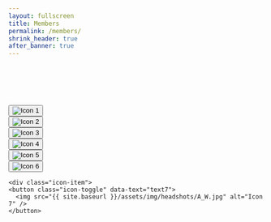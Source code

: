 ```yaml
---
layout: fullscreen
title: Members
permalink: /members/
shrink_header: true
after_banner: true
---
```


<div style="height: 5rem;"></div>

<div class="icon-grid">
  <div class="icon-item">
    <button class="icon-toggle" data-text="emma">
      <img src="{{ site.baseurl }}/assets/img/headshots/ensemblemeliora-060.jpg" alt="Icon 1" />
    </button>
  </div>

  <div class="icon-item">
    <button class="icon-toggle" data-text="andrew">
      <img src="{{ site.baseurl }}/assets/img/headshots/ensemblemeliora-089.jpg" alt="Icon 2" />
    </button>
  </div>

  <div class="icon-item">
    <button class="icon-toggle" data-text="rachel">
      <img src="{{ site.baseurl }}/assets/img/headshots/ensemblemeliora-090.jpg" alt="Icon 3" />
    </button>
  </div>

  <div class="icon-item">
    <button class="icon-toggle" data-text="james">
      <img src="{{ site.baseurl }}/assets/img/headshots/ensemblemeliora-095.jpg" alt="Icon 4" />
    </button>
  </div>

  <div class="icon-item">
    <button class="icon-toggle" data-text="grace">
      <img src="{{ site.baseurl }}/assets/img/headshots/ensemblemeliora-097.jpg" alt="Icon 5" />
    </button>
  </div>

  <div class="icon-item">
    <button class="icon-toggle" data-text="juliana">
      <img src="{{ site.baseurl }}/assets/img/headshots/IMG_0847.jpg" alt="Icon 6" />
    </button>
  </div>

    <div class="icon-item">
    <button class="icon-toggle" data-text="text7">
      <img src="{{ site.baseurl }}/assets/img/headshots/A_W.jpg" alt="Icon 7" />
    </button>
  </div>
</div>


<div id="text-display" class="wide-text"></div>

<div id="emma" class="icon-text" style="display:none;">
  <p>Originally from Brooklyn, NY, <strong>Emma Milian</strong> holds a Master’s degree in Violin Performance from the University of North Texas College of Music and is a graduate of the Eastman School of Music with a Bachelor’s degree in Violin Performance, a certificate in Arts Leadership, and a certificate in Performance Practice. Ms. Milian looks forward to pursuing her Master’s degree in Baroque Violin Performance with the Juilliard Historical Performance program starting in Fall 2025.</p>
 <p>Ms. Milian is a violinist with a wide variety of musical interests including contemporary works and early music. Recently, she recorded composer Charles Peck’s work for solo violin, Filament, which will be released soon. During her time at Eastman, she performed in the Rochester Early Music Festival with the Eastman Collegium and served as concertmaster in the Eastman Bach Cantata series, Eastman Symphony Orchestra, Eastman Philharmonia, and the Empire Film and Media Ensemble. In 2023, she recorded the score (composed by Mark Watters) for WXXI’s upcoming documentary on Eastman. In addition to her work in Rochester, Ms. Milian has performed in many venues across New York City, including Carnegie Hall, the Dimenna Center for Classical Music, Symphony Space, and the National Arts Club. </p>
<p>While at Eastman, Ms. Milian developed a passion for baroque music which she continued to pursue at UNT. She has been featured as a soloist with the UNT Baroque Orchestra, and in the summer of 2024, she toured Brazil with the UNT Fantasmi Ensemble. She has also been a member of the Dallas Bach Society orchestra and played on their recently released album recording of Handel’s Messiah, as well as the Saint John’s Passion album which will be released soon. She currently performs on a violin by Nicol Gusetto, Cremona, 1728, generously on loan from the Juilliard School. </p>

</div>
<div id="andrew" class="icon-text" style="display:none;">
  <p><strong>Andrew Bortvin</strong> is a versatile keyboardist based in Baltimore and NYC. His primary teachers include Peter Sykes, Richard Stone, and Adam Pearl. He has performed in festivals and workshops such as the San Francisco Early Music Society’s Baroque Workshop, St. Andrew’s Baroque Performance Course, the Oberlin Baroque Performance Institute, and Amherst Early Music Academy. Andrew performs extensively throughout the east coast with the Baltimore Baroque Band, Peabody Renaissance Ensemble, and in opera and chamber music ensembles. Outside of early music, Andrew is earning his PhD at Johns Hopkins in computational biology.</p>
</div>
<div id="rachel" class="icon-text" style="display:none;">
  <p>With equal passions for early and new music, <strong>Rachel Smith</strong> is a freelance musician, a substitute teacher at Chicago Public Schools, an arts administrator and a full-time hustler based in Chicago and Rochester, NY.  She appears regularly as a violist with the Camerata Chicago orchestra and a baroque violinist with Martin David’s Bella Voce Sinfonia. Most recently, she joined the Concert Opera of Greater Chicago for their first opera with a full orchestral ensemble. She is the director of Ensemble Meliora, which recently performed their debut project in June at the Boston Early Music Festival’s Fringe Concert Series.  Rachel holds a BM in viola performance and a Certificate of Achievement in Performance Practice from the Eastman School of Music, and is a recent alum of the Tafelmusik Baroque Summer Institute in Toronto.  She was a member of Eastman’s Musica Nova ensemble, where she worked with conductors Georgia Mills, Luke Poeppel, and Brad Lubman.  She is also a member of the 2024 Bang on a Can Summer Festival fellowship cohort, where she worked alongside musicians and composers such as David Lang, Sahara von Hattenberger, Jack Beal, Vashawn Aurora, Ruben Høgh, and many more.  Rachel enjoys performing both on violin and viola in many different styles, and loves the collaboration between colleagues for old music, new music, and everything in between! She performs on a late 18th-century German violin, labeled Galini. </p>
</div>
<div id="james" class="icon-text" style="display:none;">
  <p><strong>James Marshall</strong> joined the viola section of the Rochester Philharmonic Orchestra in January 2023, and is currently pursuing a Doctor of Musical Arts degree in Performance and Literature at the Eastman School of Music, with a Certificate of Advanced Achievement in Early Music. Although primarily a violist, James is also an avid performer on Baroque violin and viola d’amore, and was the leader of Eastman’s Collegium Musicum ensemble for three years. James has received primary early music studies from Eastman Professors Paul O’Dette, Christel Thielmann, and Roger Freitas, as well as additional studies with Cynthia Roberts and Julie Andrijeski. He has performed in Rochester with Publick Musick and Pegasus Early Music, and at recent festivals including the American Bach Soloists Academy, Boston Early Music Festival Fringe, Berwick Academy (Oregon Bach Festival), and Baroque Performance Institute (Oberlin). For today’s program, James is playing a violin by Joseph Rausch, c. 1770, and a Jay Haide viola, 2017, after Maggini.</p>
</div>
<div id="grace" class="icon-text" style="display:none;">
  <p><strong>Grace Mockus</strong> is a graduate student at The Juilliard School, where she is equally at home in modern and historical performance practices. She holds a BM in Cello Performance, with a minor in Performing Arts Management and Entrepreneurship, from the University of Michigan. Grace has performed and studied at numerous festivals, including Orford Musique, the Oregon Bach Festival, Bowdoin International Music Festival, American Bach Soloists Academy, the Smithsonian Academy, and in fellowships with the Chautauqua Festival Orchestra and ARTEK early music ensemble. Grace has also performed with ensembles such as the Detroit Symphony Orchestra, the Juilliard Orchestra, and the Chicago Philharmonic. She is a core member of the West Michigan Symphony and Ensemble Meliora. Grace performs on an anonymous English cello of the Kennedy School, ca. 1800, labeled “Jacobus Stainer”, and a seven-string bass viol by Linda Shortridge, 1979. 
</p>
</div>
<div id="juliana" class="icon-text" style="display:none;">
  <p>Hailed for her “natural musicianship, boundless musicality, and genuine joy for music” (EMW, ’25), <strong>Juliana Kauls-Kilcoyne</strong> is a Russian-American violist based in New York City. She earned both her Bachelor’s and Master’s degrees in viola performance from the Eastman School of Music, where she studied with Grammy Award-winning violist Masumi Per Rostad. While at Eastman, she also completed an Advanced Performer’s Certificate in Early Music after discovering her true passion: historical performance. She studied under the mentorship of Paul O’Dette, Christel Thielmann, and Brandon Chui (Tafelmusik).</p>
<p>Juliana has appeared with the Minnesota Orchestra, String Orchestra of Brooklyn, Ver Sacrum Consort, and a variety of NYC opera companies and early music ensembles. At Eastman, she served as principal violist of Collegium Musicum and performed with the Eastman Philharmonia. In 2023, she was featured in the Boston Early Music Festival Fringe Concerts and selected for the American Bach Soloists Academy, Tafelmusik Baroque Summer Institute, and Oberlin Baroque Performance Institute. Performance highlights include world premieres of works by Anthony Davis and Libby Larsen, and masterclasses with Yo-Yo Ma, Kenneth Slowik, Elizabeth Blumenstock, Jeffrey Irvine, and Matthew Lipman.</p>
</div>
<div id="text7" class="icon-text" style="display:none;">
  <p><strong>Ariel Walton</strong> is a passionate violonist who believes music has the power to uplift the spirit. With a blend of precision and curiosity, she brings the deep voice of the bass to life, offering both foundation and expressive depth within any ensemble. Her love for early music began through a serendipitous opportunity at the Eastman School of Music’s Collegium Musicum. When the regular bassist was unavailable one semester, Ariel stepped in and was captivated by the ensemble’s collaborative spirit. This experience eventually led to the partnerships that inspired the creation of the Meliora Ensemble.</p>
<p>Ariel went on to study at Juilliard’s Historical Performance program, where collaborations with renowned artists including Rhiannon Giddens, Masaaki Suzuki, and Lionel Meunier shaped her artistry. A defining moment came when she chose to pause her studies to work with violone specialist Margaret Urquhart at the Koninklijk Conservatorium in The Hague. This mentorship profoundly influenced her approach to historically informed performance and basso continuo. Under Professor Urquhart’s guidance, Ariel also became principal bassist of the Theresia Orchestra, gaining invaluable performance experience and professional skills.</p>
<p>After graduating from Juilliard in May, Ariel returned to The Hague as a contract student to continue her studies with Professor Urquhart. She also recently joined the Paris-based orchestra Insula Camerata. With a growing focus on the violone, Ariel aims to explore its expressive possibilities within the broader landscape of early music performance.</p>
</div>

<script src="{{ site.baseurl }}/assets/js/members.js"></script>
